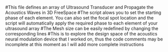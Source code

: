 #This file defines an array of Ultrasound Transducer and Propagate the Acoustics Waves in 3D FreeSpace
#The script alows you to set the starting phase of each element. You can also set the focal spot location and the script will automatically apply the required phase to each element of your ultrasound array
#The Mesh size can be easily redefined by changing the corresponding lines
#This is to explore the design space of the acoustics neural modulation device that I worked on, thus the code comments may be incomplete at this moment as I will add more complete instructions 
